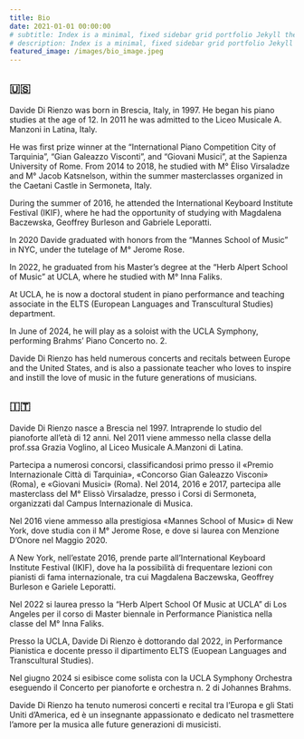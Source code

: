 ```yaml
---
title: Bio
date: 2021-01-01 00:00:00
# subtitle: Index is a minimal, fixed sidebar grid portfolio Jekyll theme. Perfect for designers, artists, photographers and developers to use for their portfolio website.
# description: Index is a minimal, fixed sidebar grid portfolio Jekyll theme.
featured_image: /images/bio_image.jpeg
---
```


## 🇺🇸

Davide Di Rienzo was born in Brescia, Italy, in 1997. He began his piano studies at the age of 12. In 2011 he was admitted to the Liceo Musicale A. Manzoni in Latina, Italy.

He was first prize winner at the “International Piano Competition City of Tarquinia”, “Gian Galeazzo Visconti”, and “Giovani Musici”, at the Sapienza University of Rome. From 2014 to 2018, he studied with M° Ėliso Virsaladze and M° Jacob Katsnelson, within the summer masterclasses organized in the Caetani Castle in Sermoneta, Italy.

During the summer of 2016, he attended the International Keyboard Institute Festival (IKIF), where he had the opportunity of studying with Magdalena Baczewska, Geoffrey Burleson and Gabriele Leporatti.

In 2020 Davide graduated with honors from the “Mannes School of Music” in NYC, under the tutelage of M° Jerome Rose.

In 2022, he graduated from his Master’s degree at the “Herb Alpert School of Music” at UCLA, where he studied with M° Inna Faliks.

At UCLA, he is now a doctoral student in piano performance and teaching associate in the ELTS (European Languages and Transcultural Studies) department. 

In June of 2024, he will play as a soloist with the UCLA Symphony, performing Brahms’ Piano Concerto no. 2.

Davide Di Rienzo has held numerous concerts and recitals between Europe and the United States, and is also a passionate teacher who loves to inspire and instill the love of music in the future generations of musicians.

## 🇮🇹
Davide Di Rienzo nasce a Brescia nel 1997. Intraprende lo studio del pianoforte all’età di 12 anni. Nel 2011 viene ammesso nella classe della prof.ssa Grazia Voglino, al Liceo Musicale A.Manzoni di Latina.

Partecipa a numerosi concorsi, classificandosi primo presso il «Premio Internazionale Città di Tarquinia», «Concorso Gian Galeazzo Visconi» (Roma), e «Giovani Musici» (Roma). Nel 2014, 2016 e 2017, partecipa alle masterclass del M° Elissò Virsaladze, presso i Corsi di Sermoneta, organizzati dal Campus Internazionale di Musica.

Nel 2016 viene ammesso alla prestigiosa «Mannes School of Music» di New York, dove studia con il M° Jerome Rose, e dove si laurea con Menzione D’Onore nel Maggio 2020.

A New York, nell’estate 2016, prende parte all’International Keyboard Institute Festival (IKIF), dove ha la possibilità di frequentare lezioni con pianisti di fama internazionale, tra cui Magdalena Baczewska, Geoffrey Burleson e Gariele Leporatti.

Nel 2022 si laurea presso la “Herb Alpert School Of Music at UCLA” di Los Angeles per il corso di Master biennale in Performance Pianistica nella classe del M° Inna Faliks.

Presso la UCLA, Davide Di Rienzo è dottorando dal 2022, in Performance Pianistica e docente presso il dipartimento ELTS (Euopean Languages and Transcultural Studies). 

Nel giugno 2024 si esibisce come solista con la UCLA Symphony Orchestra eseguendo il Concerto per pianoforte e orchestra n. 2 di Johannes Brahms.

Davide Di Rienzo ha tenuto numerosi concerti e recital tra l’Europa e gli Stati Uniti d’America, ed è un insegnante appassionato e dedicato nel trasmettere l’amore per la musica alle future generazioni di musicisti.



